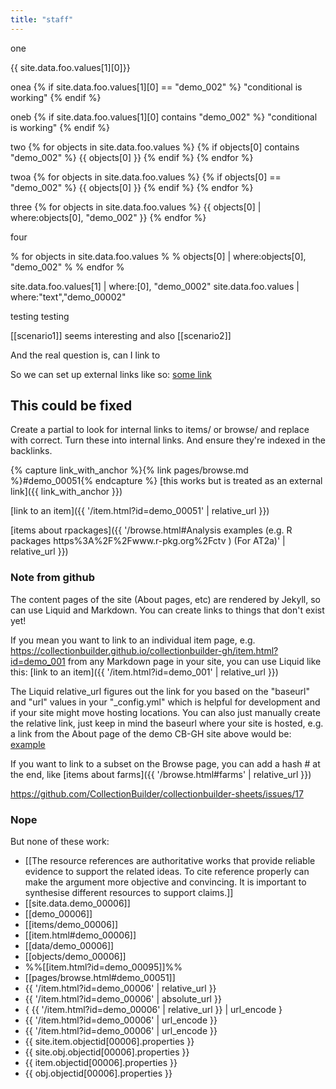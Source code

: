 ```yaml
---
title: "staff"
---
```



one 

{{ site.data.foo.values[1][0]}}

onea
{% if site.data.foo.values[1][0] == "demo_002" %} 
  "conditional is working"
{% endif %}

oneb
{% if site.data.foo.values[1][0] contains "demo_002" %} 
  "conditional is working"
{% endif %}

two
{% for objects in site.data.foo.values %}
  {% if objects[0] contains "demo_002" %}
  {{ objects[0] }}
  {% endif %}
{% endfor %}

twoa
{% for objects in site.data.foo.values %}
  {% if objects[0] == "demo_002" %}
  {{ objects[0] }}
  {% endif %}
{% endfor %}


three
{% for objects in site.data.foo.values %}
  {{ objects[0] | where:objects[0], "demo_002" }}
{% endfor %}

four

% for objects in site.data.foo.values %
  % objects[0] | where:objects[0], "demo_002" %
% endfor %

site.data.foo.values[1] | where:[0], "demo_0002" 
site.data.foo.values | where:"text","demo_00002" 

testing testing

[[scenario1]] seems interesting and also [[scenario2]]

And the real question is, can I link to 

So we can set up external links like so:
[some link](http://localhost:4000/DSI_collection_sheets/item.html?id=demo_00006)


## This could be fixed
Create a partial to look for internal links to items/ or browse/ and replace with correct. Turn these into internal links. And ensure they're indexed in the backlinks.

{% capture link_with_anchor %}{% link pages/browse.md %}#demo_00051{% endcapture %}
[this works but is treated as an external link]({{ link_with_anchor }})

 [link to an item]({{ '/item.html?id=demo_00051' | relative_url }})
 
  [items about rpackages]({{ '/browse.html#Analysis examples (e.g. R packages https%3A%2F%2Fwww.r-pkg.org%2Fctv ) (For AT2a)' | relative_url }})

### Note from github
The content pages of the site (About pages, etc) are rendered by Jekyll, so can use Liquid and Markdown. You can create links to things that don't exist yet!

If you mean you want to link to an individual item page, e.g. https://collectionbuilder.github.io/collectionbuilder-gh/item.html?id=demo_001
from any Markdown page in your site, you can use Liquid like this:
[link to an item]({{ '/item.html?id=demo_001' | relative_url }})

The Liquid relative_url figures out the link for you based on the "baseurl" and "url" values in your "_config.yml" which is helpful for development and if your site might move hosting locations. You can also just manually create the relative link, just keep in mind the baseurl where your site is hosted, e.g. a link from the About page of the demo CB-GH site above would be:
[example](/collectionbuilder-gh/item.html?id=demo_001)

If you want to link to a subset on the Browse page, you can add a hash # at the end, like
[items about farms]({{ '/browse.html#farms' | relative_url }})

https://github.com/CollectionBuilder/collectionbuilder-sheets/issues/17


### Nope

But none of these work:

* [[The resource references are authoritative works that provide reliable evidence to support the related ideas. To cite reference properly can make the argument more objective and convincing. It is important to synthesise different resources to support claims.]]
* [[site.data.demo_00006]]
* [[demo_00006]]
* [[items/demo_00006]]
* [[item.html#demo_00006]] 
* [[data/demo_00006]]
* [[objects/demo_00006]]
* %%[[item.html?id=demo_00095]]%%
* [[pages/browse.html#demo_00051]]
* {{ '/item.html?id=demo_00006' | relative_url }}
* {{ '/item.html?id=demo_00006' | absolute_url }} 
* { {{ '/item.html?id=demo_00006' | relative_url }} | url_encode }
* {{ '/item.html?id=demo_00006' | url_encode }}
* {{ '/item.html?id=demo_00006' | url_encode }}
* {{ site.item.objectid[00006].properties }}
* {{ site.obj.objectid[00006].properties  }}
* {{ item.objectid[00006].properties }}
* {{ obj.objectid[00006].properties }}

